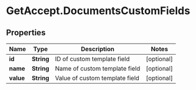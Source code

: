 # GetAccept.DocumentsCustomFields

## Properties
Name | Type | Description | Notes
------------ | ------------- | ------------- | -------------
**id** | **String** | ID of custom template field | [optional] 
**name** | **String** | Name of custom template field | [optional] 
**value** | **String** | Value of custom template field | [optional] 
